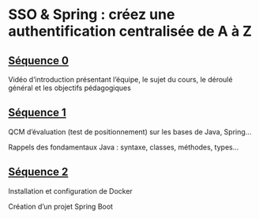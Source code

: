 # SSO & Spring  : créez une authentification centralisée de A à Z

## [Séquence 0](sequences/s0/index.md)
Vidéo d’introduction présentant l’équipe,
le sujet du cours, le déroulé général et les objectifs pédagogiques

## [Séquence 1](sequences/s1/positionnement/index.md)
QCM d’évaluation (test de positionnement) sur les bases de Java, Spring...

Rappels des fondamentaux Java : syntaxe, classes, méthodes, types...

## [Séquence 2](sequences/s2/docker/index.md)
Installation et configuration de Docker

Création d’un projet Spring Boot